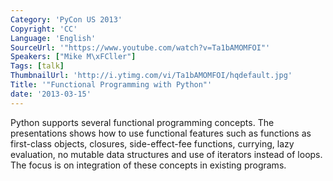 ```yaml
---
Category: 'PyCon US 2013'
Copyright: 'CC'
Language: 'English'
SourceUrl: '"https://www.youtube.com/watch?v=Ta1bAMOMFOI"'
Speakers: ["Mike M\xFCller"]
Tags: [talk]
ThumbnailUrl: 'http://i.ytimg.com/vi/Ta1bAMOMFOI/hqdefault.jpg'
Title: '"Functional Programming with Python"'
date: '2013-03-15'
---
```

Python supports several functional programming concepts. The presentations shows how to use functional features such as functions as first-class objects, closures, side-effect-fee functions, currying, lazy evaluation, no mutable data structures and use of iterators instead of loops. The focus is on integration of these concepts in existing programs.